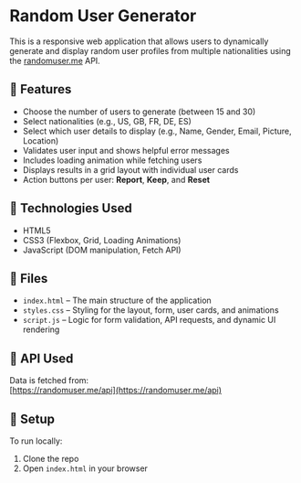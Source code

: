 # Random User Generator

This is a responsive web application that allows users to dynamically generate and display random user profiles from multiple nationalities using the [randomuser.me](https://randomuser.me) API.

## 🚀 Features

- Choose the number of users to generate (between 15 and 30)
- Select nationalities (e.g., US, GB, FR, DE, ES)
- Select which user details to display (e.g., Name, Gender, Email, Picture, Location)
- Validates user input and shows helpful error messages
- Includes loading animation while fetching users
- Displays results in a grid layout with individual user cards
- Action buttons per user: **Report**, **Keep**, and **Reset**

## 🧰 Technologies Used

- HTML5
- CSS3 (Flexbox, Grid, Loading Animations)
- JavaScript (DOM manipulation, Fetch API)

## 📂 Files

- `index.html` – The main structure of the application
- `styles.css` – Styling for the layout, form, user cards, and animations
- `script.js` – Logic for form validation, API requests, and dynamic UI rendering

## 📡 API Used

Data is fetched from:  
[https://randomuser.me/api](https://randomuser.me/api)

## 🔧 Setup

To run locally:
1. Clone the repo
2. Open `index.html` in your browser
